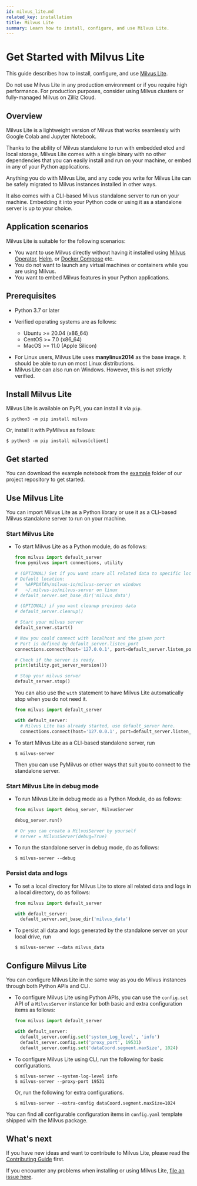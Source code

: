 ```yaml
---
id: milvus_lite.md
related_key: installation
title: Milvus Lite
summary: Learn how to install, configure, and use Milvus Lite.
---
```


# Get Started with Milvus Lite


This guide describes how to install, configure, and use [Milvus Lite](https://github.com/milvus-io/milvus-lite).

<div class="alert caution">

Do not use Milvus Lite in any production environment or if you require high performance. For production purposes, consider using Milvus clusters or fully-managed Milvus on Zilliz Cloud.

</div>

## Overview

Milvus Lite is a lightweight version of Milvus that works seamlessly with Google Colab and Jupyter Notebook.

Thanks to the ability of Milvus standalone to run with embedded etcd and local storage, Milvus Lite comes with a single binary with no other dependencies that you can easily install and run on your machine, or embed in any of your Python applications.

Anything you do with Milvus Lite, and any code you write for Milvus Lite can be safely migrated to Milvus instances installed in other ways.

It also comes with a CLI-based Milvus standalone server to run on your machine. Embedding it into your Python code or using it as a standalone server is up to your choice.

## Application scenarios

Milvus Lite is suitable for the following scenarios:

- You want to use Milvus directly without having it installed using [Milvus Operator](https://milvus.io/docs/install_standalone-operator.md), [Helm](https://milvus.io/docs/install_standalone-helm.md), or [Docker Compose](https://milvus.io/docs/install_standalone-docker.md) etc.
- You do not want to launch any virtual machines or containers while you are using Milvus.
- You want to embed Milvus features in your Python applications.

## Prerequisites

- Python 3.7 or later
- Verified operating systems are as follows:

  - Ubuntu >= 20.04 (x86_64)
  - CentOS >= 7.0 (x86_64)
  - MacOS >= 11.0 (Apple Silicon)

<div class="alert note">  

- For Linux users, Milvus Lite uses **manylinux2014** as the base image. It should be able to run on most Linux distributions.
- Milvus Lite can also run on Windows. However, this is not strictly verified.

</div>

## Install Milvus Lite

Milvus Lite is available on PyPI, you can install it via `pip`.

```shell
$ python3 -m pip install milvus
```

Or, install it with PyMilvus as follows:

```shell
$ python3 -m pip install milvus[client]
```

## Get started

You can download the example notebook from the [example](https://github.com/milvus-io/milvus-lite/tree/main/examples) folder of our project repository to get started.

## Use Milvus Lite

You can import Milvus Lite as a Python library or use it as a CLI-based Milvus standalone server to run on your machine.

### Start Milvus Lite

- To start Milvus Lite as a Python module, do as follows:

  ```python
  from milvus import default_server
  from pymilvus import connections, utility

  # (OPTIONAL) Set if you want store all related data to specific location
  # Default location:
  #   %APPDATA%/milvus-io/milvus-server on windows
  #   ~/.milvus-io/milvus-server on linux
  # default_server.set_base_dir('milvus_data')

  # (OPTIONAL) if you want cleanup previous data
  # default_server.cleanup()

  # Start your milvus server
  default_server.start()

  # Now you could connect with localhost and the given port
  # Port is defined by default_server.listen_port
  connections.connect(host='127.0.0.1', port=default_server.listen_port)

  # Check if the server is ready.
  print(utility.get_server_version())

  # Stop your milvus server
  default_server.stop()
  ```

  You can also use the `with` statement to have Milvus Lite automatically stop when you do not need it.

  ```python
  from milvus import default_server

  with default_server:
    # Milvus Lite has already started, use default_server here.
    connections.connect(host='127.0.0.1', port=default_server.listen_port)
  ```
  
- To start Milvus Lite as a CLI-based standalone server, run

  ```shell
  $ milvus-server
  ```

  Then you can use PyMilvus or other ways that suit you to connect to the standalone server.

### Start Milvus Lite in debug mode

- To run Milvus Lite in debug mode as a Python Module, do as follows:

  ```python
  from milvus import debug_server, MilvusServer

  debug_server.run()

  # Or you can create a MilvusServer by yourself
  # server = MilvusServer(debug=True)
  ```

- To run the standalone server in debug mode, do as follows:

  ```shell
  $ milvus-server --debug
  ```

### Persist data and logs

- To set a local directory for Milvus Lite to store all related data and logs in a local directory, do as follows:

  ```python
  from milvus import default_server

  with default_server:
    default_server.set_base_dir('milvus_data')
  ```

- To persist all data and logs generated by the standalone server on your local drive, run

  ```shell
  $ milvus-server --data milvus_data
  ```

## Configure Milvus Lite

You can configure Milvus Lite in the same way as you do Milvus instances through both Python APIs and CLI.

- To configure Milvus Lite using Python APIs, you can use the `config.set` API of a `MilvusServer` instance for both basic and extra configuration items as follows:

  ```python
  from milvus import default_server

  with default_server:
    default_server.config.set('system_Log_level', 'info')
    default_server.config.set('proxy_port', 19531)
    default_server.config.set('dataCoord.segment.maxSize', 1024)
  ```

- To configure Milvus Lite using CLI, run the following for basic configurations.

  ```shell
  $ milvus-server --system-log-level info
  $ milvus-server --proxy-port 19531
  ```

  Or, run the following for extra configurations.

  ```shell
  $ milvus-server --extra-config dataCoord.segment.maxSize=1024
  ```

You can find all configurable configuration items in `config.yaml` template shipped with the Milvus package.

## What's next

If you have new ideas and want to contribute to Milvus Lite, please read the [Contributing Guide](https://github.com/milvus-io/milvus-lite/blob/main/CONTRIBUTING.md) first.

If you encounter any problems when installing or using Milvus Lite, [file an issue here](https://github.com/milvus-io/milvus-lite/issues/new).
